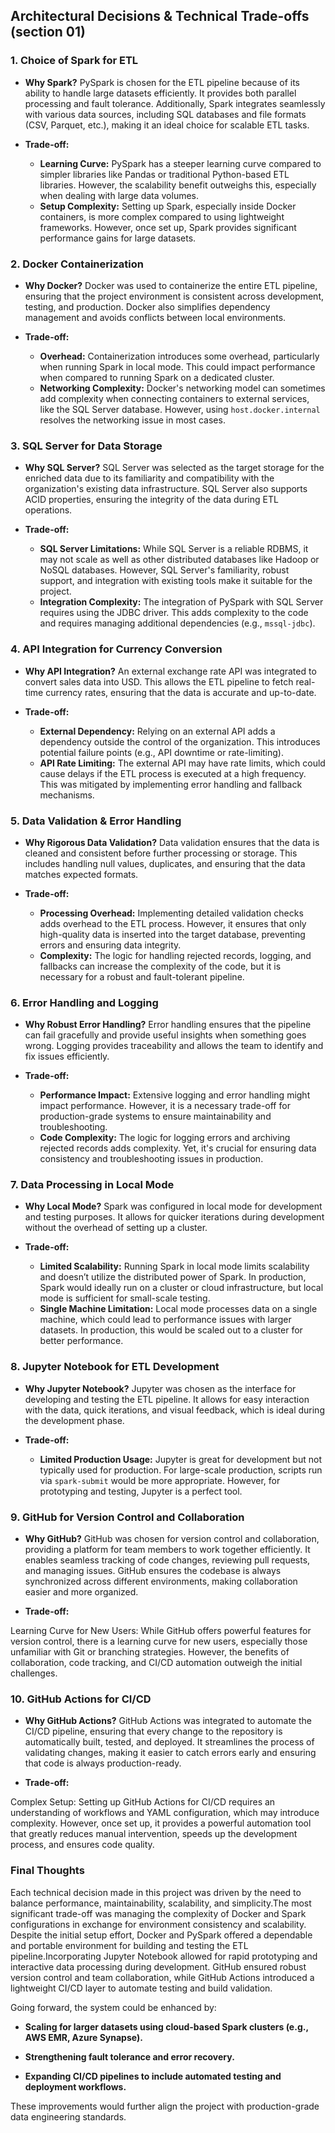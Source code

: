 ## Architectural Decisions & Technical Trade-offs (section 01)

### 1. **Choice of Spark for ETL**

* **Why Spark?**
  PySpark is chosen for the ETL pipeline because of its ability to handle large datasets efficiently. It provides both parallel processing and fault tolerance. Additionally, Spark integrates seamlessly with various data sources, including SQL databases and file formats (CSV, Parquet, etc.), making it an ideal choice for scalable ETL tasks.

* **Trade-off:**

  * **Learning Curve:** PySpark has a steeper learning curve compared to simpler libraries like Pandas or traditional Python-based ETL libraries. However, the scalability benefit outweighs this, especially when dealing with large data volumes.
  * **Setup Complexity:** Setting up Spark, especially inside Docker containers, is more complex compared to using lightweight frameworks. However, once set up, Spark provides significant performance gains for large datasets.

### 2. **Docker Containerization**

* **Why Docker?**
  Docker was used to containerize the entire ETL pipeline, ensuring that the project environment is consistent across development, testing, and production. Docker also simplifies dependency management and avoids conflicts between local environments.

* **Trade-off:**

  * **Overhead:** Containerization introduces some overhead, particularly when running Spark in local mode. This could impact performance when compared to running Spark on a dedicated cluster.
  * **Networking Complexity:** Docker's networking model can sometimes add complexity when connecting containers to external services, like the SQL Server database. However, using `host.docker.internal` resolves the networking issue in most cases.

### 3. **SQL Server for Data Storage**

* **Why SQL Server?**
  SQL Server was selected as the target storage for the enriched data due to its familiarity and compatibility with the organization's existing data infrastructure. SQL Server also supports ACID properties, ensuring the integrity of the data during ETL operations.

* **Trade-off:**

  * **SQL Server Limitations:** While SQL Server is a reliable RDBMS, it may not scale as well as other distributed databases like Hadoop or NoSQL databases. However, SQL Server's familiarity, robust support, and integration with existing tools make it suitable for the project.
  * **Integration Complexity:** The integration of PySpark with SQL Server requires using the JDBC driver. This adds complexity to the code and requires managing additional dependencies (e.g., `mssql-jdbc`).

### 4. **API Integration for Currency Conversion**

* **Why API Integration?**
  An external exchange rate API was integrated to convert sales data into USD. This allows the ETL pipeline to fetch real-time currency rates, ensuring that the data is accurate and up-to-date.

* **Trade-off:**

  * **External Dependency:** Relying on an external API adds a dependency outside the control of the organization. This introduces potential failure points (e.g., API downtime or rate-limiting).
  * **API Rate Limiting:** The external API may have rate limits, which could cause delays if the ETL process is executed at a high frequency. This was mitigated by implementing error handling and fallback mechanisms.

### 5. **Data Validation & Error Handling**

* **Why Rigorous Data Validation?**
  Data validation ensures that the data is cleaned and consistent before further processing or storage. This includes handling null values, duplicates, and ensuring that the data matches expected formats.

* **Trade-off:**

  * **Processing Overhead:** Implementing detailed validation checks adds overhead to the ETL process. However, it ensures that only high-quality data is inserted into the target database, preventing errors and ensuring data integrity.
  * **Complexity:** The logic for handling rejected records, logging, and fallbacks can increase the complexity of the code, but it is necessary for a robust and fault-tolerant pipeline.

### 6. **Error Handling and Logging**

* **Why Robust Error Handling?**
  Error handling ensures that the pipeline can fail gracefully and provide useful insights when something goes wrong. Logging provides traceability and allows the team to identify and fix issues efficiently.

* **Trade-off:**

  * **Performance Impact:** Extensive logging and error handling might impact performance. However, it is a necessary trade-off for production-grade systems to ensure maintainability and troubleshooting.
  * **Code Complexity:** The logic for logging errors and archiving rejected records adds complexity. Yet, it's crucial for ensuring data consistency and troubleshooting issues in production.

### 7. **Data Processing in Local Mode**

* **Why Local Mode?**
  Spark was configured in local mode for development and testing purposes. It allows for quicker iterations during development without the overhead of setting up a cluster.

* **Trade-off:**

  * **Limited Scalability:** Running Spark in local mode limits scalability and doesn’t utilize the distributed power of Spark. In production, Spark would ideally run on a cluster or cloud infrastructure, but local mode is sufficient for small-scale testing.
  * **Single Machine Limitation:** Local mode processes data on a single machine, which could lead to performance issues with larger datasets. In production, this would be scaled out to a cluster for better performance.

### 8. **Jupyter Notebook for ETL Development**

* **Why Jupyter Notebook?**
  Jupyter was chosen as the interface for developing and testing the ETL pipeline. It allows for easy interaction with the data, quick iterations, and visual feedback, which is ideal during the development phase.

* **Trade-off:**

  * **Limited Production Usage:** Jupyter is great for development but not typically used for production. For large-scale production, scripts run via `spark-submit` would be more appropriate. However, for prototyping and testing, Jupyter is a perfect tool.

### 9. GitHub for Version Control and Collaboration
* **Why GitHub?**
GitHub was chosen for version control and collaboration, providing a platform for team members to work together efficiently. It enables seamless tracking of code changes, reviewing pull requests, and managing issues. GitHub ensures the codebase is always synchronized across different environments, making collaboration easier and more organized.

* **Trade-off:**

Learning Curve for New Users: While GitHub offers powerful features for version control, there is a learning curve for new users, especially those unfamiliar with Git or branching strategies. However, the benefits of collaboration, code tracking, and CI/CD automation outweigh the initial challenges.

### 10. GitHub Actions for CI/CD
* **Why GitHub Actions?**
GitHub Actions was integrated to automate the CI/CD pipeline, ensuring that every change to the repository is automatically built, tested, and deployed. It streamlines the process of validating changes, making it easier to catch errors early and ensuring that code is always production-ready.

* **Trade-off:**

Complex Setup: Setting up GitHub Actions for CI/CD requires an understanding of workflows and YAML configuration, which may introduce complexity. However, once set up, it provides a powerful automation tool that greatly reduces manual intervention, speeds up the development process, and ensures code quality.

### Final Thoughts

Each technical decision made in this project was driven by the need to balance performance, maintainability, scalability, and simplicity.The most significant trade-off was managing the complexity of Docker and Spark configurations in exchange for environment consistency and scalability. Despite the initial setup effort, Docker and PySpark offered a dependable and portable environment for building and testing the ETL pipeline.Incorporating Jupyter Notebook allowed for rapid prototyping and interactive data processing during development. GitHub ensured robust version control and team collaboration, while GitHub Actions introduced a lightweight CI/CD layer to automate testing and build validation.

Going forward, the system could be enhanced by:

* **Scaling for larger datasets using cloud-based Spark clusters (e.g., AWS EMR, Azure Synapse).**

* **Strengthening fault tolerance and error recovery.**

* **Expanding CI/CD pipelines to include automated testing and deployment workflows.**

These improvements would further align the project with production-grade data engineering standards.